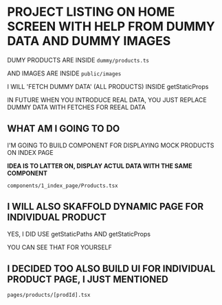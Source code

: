 # PROJECT LISTING ON HOME SCREEN WITH HELP FROM DUMMY DATA AND DUMMY IMAGES

DUMY PRODUCTS ARE INSIDE `dummy/products.ts`

AND IMAGES ARE INSIDE `public/images`

I WILL 'FETCH DUMMY DATA' (ALL PRODUCTS) INSIDE getStaticProps

IN FUTURE WHEN YOU INTRODUCE REAL DATA, YOU JUST REPLACE DUMMY DATA WITH FETCHES FOR REEAL DATA

## WHAT AM I GOING TO DO

I'M GOING TO BUILD COMPONENT FOR DISPLAYING MOCK PRODUCTS ON INDEX PAGE

**IDEA IS TO LATTER ON, DISPLAY ACTUL DATA WITH THE SAME COMPONENT**

`components/1_index_page/Products.tsx`

## I WILL ALSO SKAFFOLD DYNAMIC PAGE FOR INDIVIDUAL PRODUCT

YES, I DID USE getStaticPaths AND getStaticProps

YOU CAN SEE THAT FOR YOURSELF

## I DECIDED TOO ALSO BUILD UI FOR INDIVIDUAL PRODUCT PAGE, I JUST MENTIONED

`pages/products/[prodId].tsx`


